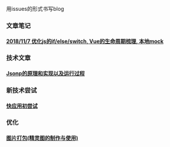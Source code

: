 用issues的形式书写blog

### 文章笔记
#### [2018/11/7 优化js的if/else/switch, Vue的生命周期梳理,  本地mock](https://github.com/cjfff/issue-blog/issues/4) 

### 技术文章

#### [Jsonp的原理和实现以及运行过程](https://github.com/cjfff/issue-blog/issues/1)

### 新技术尝试
#### [快应用初尝试](https://github.com/cjfff/issue-blog/issues/2)


### 优化
#### [图片打包(精灵图的制作与使用)](https://github.com/cjfff/issue-blog/issues/3)
